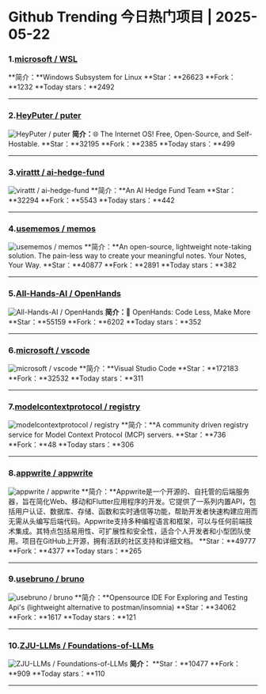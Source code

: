 # Github Trending 今日热门项目 | 2025-05-22
### 1.[microsoft / WSL](https://github.com/microsoft/WSL)

**简介：**Windows Subsystem for Linux
**Star：**26623
**Fork：**1232
**Today stars：**2492

---

### 2.[HeyPuter / puter](https://github.com/HeyPuter/puter)

![HeyPuter / puter](https://repository-images.githubusercontent.com/766341786/ad2dfdf3-eb84-4407-8f7a-63fcda75e346)
**简介：**🌐 The Internet OS! Free, Open-Source, and Self-Hostable.
**Star：**32195
**Fork：**2385
**Today stars：**499

---

### 3.[virattt / ai-hedge-fund](https://github.com/virattt/ai-hedge-fund)

![virattt / ai-hedge-fund](https://opengraph.githubassets.com/7930c195e9797b0829f7cc7441d7f3b776f995b29893d515b98f3002062de3cf/virattt/ai-hedge-fund)
**简介：**An AI Hedge Fund Team
**Star：**32294
**Fork：**5543
**Today stars：**442

---

### 4.[usememos / memos](https://github.com/usememos/memos)

![usememos / memos](https://repository-images.githubusercontent.com/436297812/02a4fe19-4a8b-4d8b-bd1f-be120b90737a)
**简介：**An open-source, lightweight note-taking solution. The pain-less way to create your meaningful notes. Your Notes, Your Way.
**Star：**40877
**Fork：**2891
**Today stars：**382

---

### 5.[All-Hands-AI / OpenHands](https://github.com/All-Hands-AI/OpenHands)

![All-Hands-AI / OpenHands](https://opengraph.githubassets.com/51b9036505fa06ed569eaf1c3d4e954f13f8ca5de59f892529a45fd412f829fe/All-Hands-AI/OpenHands)
**简介：**🙌 OpenHands: Code Less, Make More
**Star：**55159
**Fork：**6202
**Today stars：**352

---

### 6.[microsoft / vscode](https://github.com/microsoft/vscode)

![microsoft / vscode](https://user-images.githubusercontent.com/35271042/118224532-3842c400-b438-11eb-923d-a5f66fa6785a.png)
**简介：**Visual Studio Code
**Star：**172183
**Fork：**32532
**Today stars：**311

---

### 7.[modelcontextprotocol / registry](https://github.com/modelcontextprotocol/registry)

![modelcontextprotocol / registry](https://opengraph.githubassets.com/b67b2d79dcc75f15b52ab6e6b9c014407419853d7b8c13e1f15e03aa8cc93ae1/modelcontextprotocol/registry)
**简介：**A community driven registry service for Model Context Protocol (MCP) servers.
**Star：**736
**Fork：**48
**Today stars：**306

---

### 8.[appwrite / appwrite](https://github.com/appwrite/appwrite)

![appwrite / appwrite](https://opengraph.githubassets.com/ae171e5ce7b4f5d469a1856e3e24a7881fb352888135ec016af8df98a143d312/appwrite/appwrite)
**简介：**Appwrite是一个开源的、自托管的后端服务器，旨在简化Web、移动和Flutter应用程序的开发。它提供了一系列内置API，包括用户认证、数据库、存储、函数和实时通信等功能，帮助开发者快速构建应用而无需从头编写后端代码。Appwrite支持多种编程语言和框架，可以与任何前端技术集成。其特点包括易用性、可扩展性和安全性，适合个人开发者和小型团队使用。项目在GitHub上开源，拥有活跃的社区支持和详细文档。
**Star：**49777
**Fork：**4377
**Today stars：**265

---

### 9.[usebruno / bruno](https://github.com/usebruno/bruno)

![usebruno / bruno](https://opengraph.githubassets.com/2900aba3a9ebc15431c1c4acf8a92a8f69e6b2e0493da6ca229bbf76798ded20/usebruno/bruno)
**简介：**Opensource IDE For Exploring and Testing Api's (lightweight alternative to postman/insomnia)
**Star：**34062
**Fork：**1617
**Today stars：**121

---

### 10.[ZJU-LLMs / Foundations-of-LLMs](https://github.com/ZJU-LLMs/Foundations-of-LLMs)

![ZJU-LLMs / Foundations-of-LLMs](https://opengraph.githubassets.com/abe284b3a6962625012cb7b0af5ed9ef4493a7b8cd9df22da990d696be9e0d08/ZJU-LLMs/Foundations-of-LLMs)
**简介：**
**Star：**10477
**Fork：**909
**Today stars：**110

---

